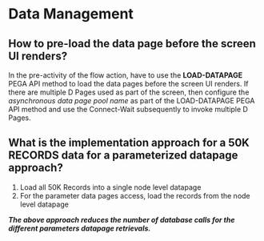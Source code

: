 # Data Management

## How to pre-load the data page before the screen UI renders?
In the pre-activity of the flow action, have to use the **LOAD-DATAPAGE** PEGA API method to load the data pages before the screen UI renders. If there are multiple D Pages used as part of the screen, then configure the *asynchronous data page pool name* as part of the LOAD-DATAPAGE PEGA API method and use the Connect-Wait subsequently to invoke multiple D Pages. 

## What is the implementation approach for a 50K RECORDS data for a parameterized datapage approach?

1. Load all 50K Records into a single node level datapage 
2. For the parameter data pages access, load the records from the node level datapage

***The above approach reduces the number of database calls for the different parameters datapage retrievals.***
